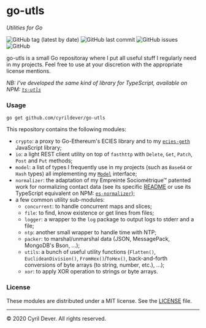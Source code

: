 # go-utls
_Utilities for Go_

![GitHub tag (latest by date)](https://img.shields.io/github/v/tag/cyrildever/go-utls)
![GitHub last commit](https://img.shields.io/github/last-commit/cyrildever/go-utls)
![GitHub issues](https://img.shields.io/github/issues/cyrildever/go-utls)
![GitHub](https://img.shields.io/github/license/cyrildever/go-utls)

go-utls is a small Go repositoray where I put all useful stuff I regularly need in my projects.
Feel free to use at your discretion with the appropriate license mentions.

_NB: I've developed the same kind of library for TypeScript, available on NPM: [`ts-utls`](https://www.npmjs.com/package/ts-utls)_


### Usage

```console
go get github.com/cyrildever/go-utls
```

This repository contains the following modules:
- `crypto`: a proxy to Go-Ethereum's ECIES library and to my [`ecies-geth`](https://www.npmjs.com/package/ecies-geth) JavaScript library;
- `io`: a light REST client utility on top of `fasthttp` with `Delete`, `Get`, `Patch`, `Post` and `Put` methods;
- `model`: a list of types I frequently use in my projects (such as `Base64` or `Hash` types) all implementing my [`Model`](model/Model.go) interface;
- `normalizer`: the adaptation of my Empreinte Sociométrique&trade; patented work for normalizing contact data (see its specific [README](normalizer/README.md) or use its TypeScript equivalent on NPM: [`es-normalizer`](https://www.npmjs.com/package/es-normalizer));
- a few common utility sub-modules:
  * `concurrent`: to handle concurrent maps and slices;
  * `file`: to find, know existence or get lines from files;
  * `logger`: a wrapper to the `log` package to output logs to stderr and a file;
  * `ntp`: another small wrapper to handle time with NTP;
  * `packer`: to marshal/unmarshal data (JSON, MessagePack, MongoDB's Bson, ...);
  * `utils`: a bunch of useful utility functions (`Flatten()`, `EuclideanDivision()`, `FromHex()`/`ToHex()`, back-and-forth conversions of byte arrays (to string, number, etc.), ...);
  * `xor`: to apply XOR operation to strings or byte arrays.


### License

These modules are distributed under a MIT license.
See the [LICENSE](LICENSE) file.


<hr />
&copy; 2020 Cyril Dever. All rights reserved.